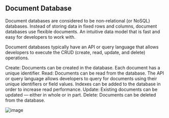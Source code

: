 


## Document Database
Document databases are considered to be non-relational (or NoSQL) databases. Instead of storing data in fixed rows and columns, document databases use flexible documents. 
An intuitive data model that is fast and easy for developers to work with.

Document databases typically have an API or query language that allows developers to execute the CRUD (create, read, update, and delete) operations.

Create: Documents can be created in the database. Each document has a unique identifier.
Read: Documents can be read from the database. The API or query language allows developers to query for documents using their unique identifiers or field values. Indexes can be added to the database in order to increase read performance.
Update: Existing documents can be updated — either in whole or in part.
Delete: Documents can be deleted from the database.


![image](https://github.com/Mitesh908/SQL-PROJECT/assets/78071069/33f9dba6-0b8a-4574-91a6-775c7bbc6fb8)
